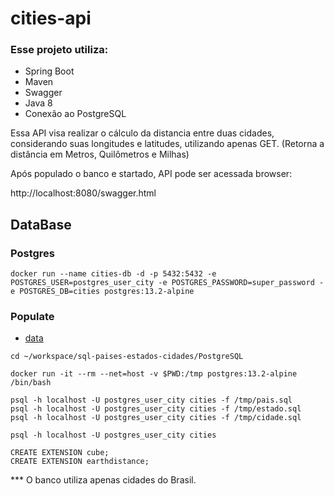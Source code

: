 # cities-api



### Esse projeto utiliza:

- Spring Boot
- Maven
- Swagger
- Java 8
- Conexão ao PostgreSQL



Essa API visa realizar o cálculo da distancia entre duas cidades, considerando suas longitudes e latitudes, utilizando apenas GET. (Retorna a distância em Metros, Quilômetros e Milhas)

Após populado o banco e startado, API pode ser acessada browser:

http://localhost:8080/swagger.html



## DataBase

### Postgres



```shell script
docker run --name cities-db -d -p 5432:5432 -e POSTGRES_USER=postgres_user_city -e POSTGRES_PASSWORD=super_password -e POSTGRES_DB=cities postgres:13.2-alpine
```

### Populate

* [data](https://github.com/chinnonsantos/sql-paises-estados-cidades/tree/master/PostgreSQL)

```shell script
cd ~/workspace/sql-paises-estados-cidades/PostgreSQL

docker run -it --rm --net=host -v $PWD:/tmp postgres:13.2-alpine /bin/bash

psql -h localhost -U postgres_user_city cities -f /tmp/pais.sql
psql -h localhost -U postgres_user_city cities -f /tmp/estado.sql
psql -h localhost -U postgres_user_city cities -f /tmp/cidade.sql

psql -h localhost -U postgres_user_city cities

CREATE EXTENSION cube; 
CREATE EXTENSION earthdistance;
```



*** O banco utiliza apenas cidades do Brasil.